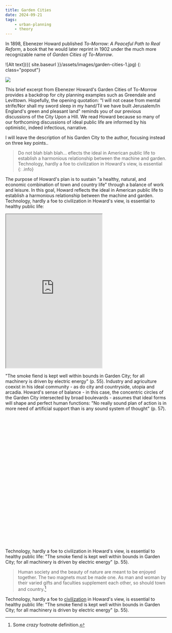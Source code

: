 ```yaml
---
title: Garden Cities
date: 2024-09-21
tags:
    - urban-planning
    - theory
---
```

In 1898, Ebenezer Howard published _To-Morrow: A Peaceful Path to Real Reform_,
a book that he would later reprint in 1902 under the much more recognizable name of _Garden Cities of To-Morrow_.

![Alt text]({{ site.baseurl }}/assets/images/garden-cities-1.jpg) 
{: class="popout"}

<img src="{{ site.baseurl }}/assets/images/garden-cities-1.jpg">

This brief excerpt from Ebenezer Howard's Garden Cities of To-Morrow provides a backdrop for city planning examples such as Greendale and Levittown. Hopefully, the opening quotation: "I will not cease from mental strife/Nor shall my sword sleep in my hand/Til we have built Jerusalem/In England's green and pleasant land" reminds you of our previous discussions of the City Upon a Hill. We read Howard because so many of our forthcoming discussions of ideal public life are informed by his optimistic, indeed infectious, narrative.

I will leave the description of his Garden City to the author, focusing instead on three key points..

>Do not blah blah blah... eflects the ideal in American public life to establish a harmonious relationship between the machine and garden. Technology, hardly a foe to civilization in Howard's view, is essential 
{: .info}

The purpose of Howard's plan is to sustain "a healthy, natural, and economic combination of town and country life" through a balance of work and leisure. In this goal, Howard reflects the ideal in American public life to establish a harmonious relationship between the machine and garden. Technology, hardly a foe to civilization in Howard's view, is essential to healthy public life: 

<iframe src="https://www.google.com/maps/d/u/0/embed?mid=1dfU23bw20397f4AqpOjwQ4fFrgLS2FU&ehbc=2E312F" height="480"></iframe>

"The smoke fiend is kept well within bounds in Garden City; for all machinery is driven by electric energy" (p. 55). Industry and agriculture coexist in his ideal community - as do city and countryside, utopia and arcadia. Howard's sense of balance - in this case, the concentric circles of the Garden City intersected by broad boulevards - assumes that ideal forms will shape and perfect human functions: "No really sound plan of action is in more need of artificial support than is any sound system of thought" (p. 57).

<div id="map" style="width: auto; height: 400px"></div>

Technology, hardly a foe to civilization in Howard's view, is essential to healthy public life: "The smoke fiend is kept well within bounds in Garden City; for all machinery is driven by electric energy" (p. 55).

>Human society and the beauty of nature are meant to be enjoyed together. The two magnets must be made one. As man and woman by their varied gifts and faculties supplement each other, so should town and country.[^1]

Technology, hardly a foe to [civilization](https://stephango.com/self-guarantee) in Howard's view, is essential to healthy public life: "The smoke fiend is kept well within bounds in Garden City; for all machinery is driven by electric energy" (p. 55).

[^1]: Some *crazy* footnote definition.

<script src="https://cdnjs.cloudflare.com/ajax/libs/leaflet-ajax/2.1.0/leaflet.ajax.min.js" integrity="sha512-Abr21JO2YqcJ03XGZRPuZSWKBhJpUAR6+2wH5zBeO4wAw4oksr8PRdF+BKIRsxvCdq+Mv4670rZ+dLnIyabbGw==" crossorigin="anonymous" referrerpolicy="no-referrer"></script>

<script>
    var map = L.map('map').setView([37.32, -121.91], 13)

    L.tileLayer('https://tile.openstreetmap.org/{z}/{x}/{y}.png', {
        maxZoom: 19,
        attribution: '&copy; <a href="http://www.openstreetmap.org/copyright">OpenStreetMap</a>'
    }).addTo(map);

    var marker = L.marker([37.32, -121.91]).addTo(map);

    function onEachFeature(feature, layer) {
        if (feature.properties && feature.properties.Project_Name) {
            layer.bindPopup("<p><b>" + feature.properties.Project_Name + 
            "</b></p><p><b>Developer:</b> " + feature.properties.Owner_Developer + "</p>", {closeButton: false});
            layer.on('mouseover', function() { layer.openPopup(); });
            layer.on('mouseout', function() { layer.closePopup(); });
            layer.on('click', function() { window.open(feature.properties.Website_Page);
            }); 
        }
    }

    const geojson = new L.GeoJSON.AJAX('https://raw.githubusercontent.com/awildjake/hello-leaflet/main/assets/projects.geojson',{
        onEachFeature:onEachFeature,
        pointToLayer: function (feature, latlng) {
    	    return L.marker(latlng);
        }
    }).addTo(map);

</script>